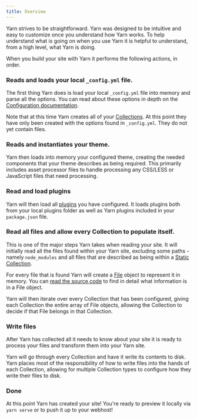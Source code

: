 ```yaml
---
title: Overview
---
```


Yarn strives to be straightforward. Yarn was designed to be intuitive and easy to customize once you understand how Yarn works. To help understand what is going on when you use Yarn it is helpful to understand, from a high level, what Yarn is doing.

When you build your site with Yarn it performs the following actions, in order.

### Reads and loads your local `_config.yml` file.

The first thing Yarn does is load your local `_config.yml` file into memory and parse all the options. You can read about these options in depth on the [Configuration documentation](/docs/configuration).

Note that at this time Yarn creates all of your [Collections](/docs/collections/). At this point they have only been created with the options found in `_config.yml`. They do not yet contain files.

### Reads and instantiates your theme.

Yarn then loads into memory your configured theme, creating the needed components that your theme describes as being required. This primarily includes asset processor files to handle processing any CSS/LESS or JavaScript files that need processing.

### Read and load plugins

Yarn will then load all [plugins](/docs/plugins/) you have configured. It loads plugins both from your local plugins folder as well as Yarn plugins included in your `package.json` file.

### Read all files and allow every Collection to populate itself.

This is one of the major steps Yarn takes when reading your site. It will initially read all the files found within your Yarn site, excluding some paths - namely `node_modules` and all files that are described as being within a [Static Collection](/docs/collections/#static).

For every file that is found Yarn will create a [File](/docs/file/) object to represent it in memory. You can [read the source code](https://github.com/yarnjs/yarn/blob/master/lib/file.js) to find in detail what information is in a File object.

Yarn will then iterate over every Collection that has been configured, giving each Collection the entire array of File objects, allowing the Collection to decide if that File belongs in that Collection.

### Write files

After Yarn has collected all it needs to know about your site it is ready to process your files and transform them into your Yarn site.

Yarn will go through every Collection and have it write its contents to disk. Yarn places most of the responsibility of how to write files into the hands of each Collection, allowing for multiple Collection types to configure how they write their files to disk.

### Done

At this point Yarn has created your site! You're ready to preview it locally via `yarn serve` or to push it up to your webhost!
